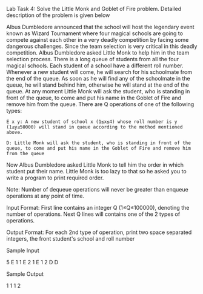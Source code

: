 Lab Task 4: Solve the Little Monk and Goblet of Fire problem. Detailed description of the problem is given below

Albus Dumbledore announced that the school will host the legendary event known as Wizard Tournament where four magical schools are going to compete against each other in a very deadly competition by facing some dangerous challenges. Since the team selection is very critical in this deadly competition. Albus Dumbledore asked Little Monk to help him in the team selection process. There is a long queue of students from all the four magical schools. Each student of a school have a different roll number. Whenever a new student will come, he will search for his schoolmate from the end of the queue. As soon as he will find any of the schoolmate in the queue, he will stand behind him, otherwise he will stand at the end of the queue. At any moment Little Monk will ask the student, who is standing in front of the queue, to come and put his name in the Goblet of Fire and remove him from the queue. There are Q operations of one of the following types:

    E x y: A new student of school x (1≤x≤4) whose roll number is y (1≤y≤50000) will stand in queue according to the method mentioned above.

    D: Little Monk will ask the student, who is standing in front of the queue, to come and put his name in the Goblet of Fire and remove him from the queue

Now Albus Dumbledore asked Little Monk to tell him the order in which student put their name. Little Monk is too lazy to that so he asked you to write a program to print required order.

Note: Number of dequeue operations will never be greater than enqueue operations at any point of time.

Input Format:
First line contains an integer Q (1≤Q≤100000), denoting the number of operations. Next Q lines will contains one of the 2 types of operations.

Output Format:
For each 2nd type of operation, print two space separated integers, the front student's school and roll number

Sample Input

5
E 1 1
E 2 1
E 1 2
D
D

Sample Output

1 1
1 2
